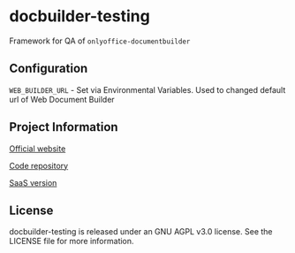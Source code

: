 # docbuilder-testing

Framework for QA of `onlyoffice-documentbuilder`

## Configuration

`WEB_BUILDER_URL` - Set via Environmental Variables.
  Used to changed default url of Web Document Builder

## Project Information

[Official website](https://www.onlyoffice.com)

[Code repository](https://github.com/ONLYOFFICE/doc-builder-testing "https://github.com/ONLYOFFICE/doc-builder-testing")

[SaaS version](https://www.onlyoffice.com)

## License

docbuilder-testing is released under an GNU AGPL v3.0 license.
See the LICENSE file for more information.
